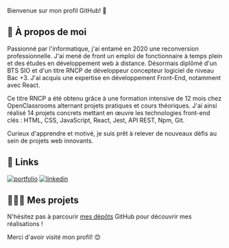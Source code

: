 Bienvenue sur mon profil GitHub! 👋


## 🙂 À propos de moi
Passionné par l'informatique, j'ai entamé en 2020 une reconversion professionnelle. J'ai mené de front un emploi de fonctionnaire à temps plein et des études en développement web à distance. Désormais diplômé d'un BTS SIO et d'un titre RNCP de développeur concepteur logiciel de niveau Bac +3. J'ai acquis une expertise en développement Front-End, notamment avec React.

Ce titre RNCP a été obtenu grâce à une formation intensive de 12 mois chez OpenClassrooms alternant projets pratiques et cours théoriques. J'ai ainsi réalisé 14 projets concrets mettant en œuvre les technologies front-end clés : HTML, CSS, JavaScript, React, Jest, API REST, Npm, Git.

Curieux d'apprendre et motivé, je suis prêt à relever de nouveaux défis au sein de projets web innovants.

## 🔗 Links
[![portfolio](https://img.shields.io/badge/my_portfolio-000?style=for-the-badge&logo=ko-fi&logoColor=white)](https://ssaili.github.io/Portfolio/)
[![linkedin](https://img.shields.io/badge/linkedin-0A66C2?style=for-the-badge&logo=linkedin&logoColor=white)](https://www.linkedin.com/in/iliassey/)



## 👨🏻‍💻 Mes projets
N'hésitez pas à parcourir [mes dépôts](https://github.com/ssaili?tab=repositories) GitHub pour découvrir mes réalisations !


Merci d'avoir visité mon profil! 😊
